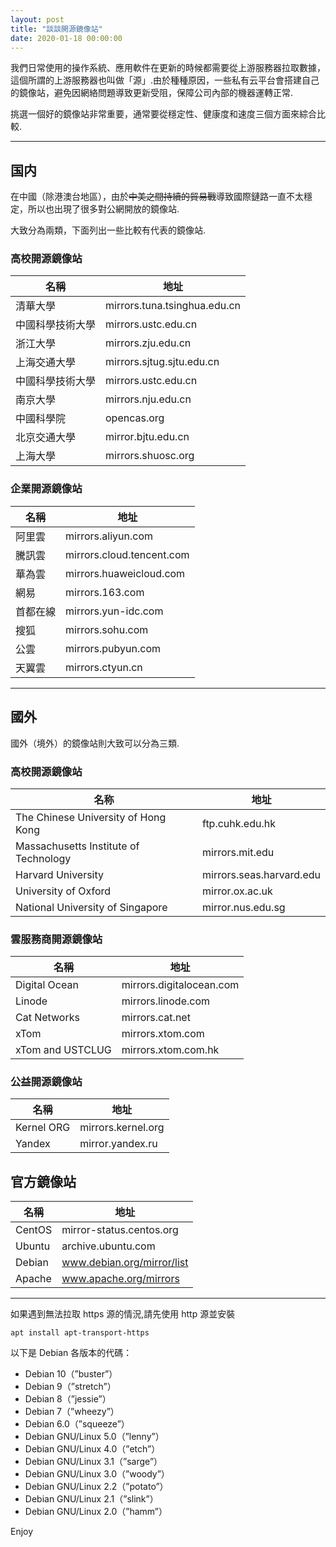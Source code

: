 ```yaml
---
layout: post
title: "談談開源鏡像站"
date: 2020-01-18 00:00:00
---
```


我們日常使用的操作系統、應用軟件在更新的時候都需要從上游服務器拉取數據，這個所謂的上游服務器也叫做「源」.由於種種原因，一些私有云平台會搭建自己的鏡像站，避免因網絡問題導致更新受阻，保障公司內部的機器運轉正常.  

挑選一個好的鏡像站非常重要，通常要從穩定性、健康度和速度三個方面來綜合比較.

---

## 国内

在中國（除港澳台地區），由於~~中美之間持續的貿易戰~~導致國際鏈路一直不太穩定，所以也出現了很多對公網開放的鏡像站.

大致分為兩類，下面列出一些比較有代表的鏡像站.

### 高校開源鏡像站
| 名稱 | 地址 |
| --- | --- |
| 清華大學 | mirrors.tuna.tsinghua.edu.cn |
| 中國科學技術大學 | mirrors.ustc.edu.cn |
| 浙江大學 | mirrors.zju.edu.cn |
| 上海交通大學 | mirrors.sjtug.sjtu.edu.cn |
| 中國科學技術大學 | mirrors.ustc.edu.cn |
| 南京大學 | mirrors.nju.edu.cn |
| 中國科學院 | opencas.org |
| 北京交通大學 | mirror.bjtu.edu.cn |
| 上海大學 | mirrors.shuosc.org |


### 企業開源鏡像站
| 名稱 | 地址 |
| --- | --- |
| 阿里雲 | mirrors.aliyun.com |
| 騰訊雲 | mirrors.cloud.tencent.com |
| 華為雲 | mirrors.huaweicloud.com |
| 網易 | mirrors.163.com |
| 首都在線 | mirrors.yun-idc.com |
| 搜狐 | mirrors.sohu.com |
| 公雲 | mirrors.pubyun.com |
| 天翼雲 | mirrors.ctyun.cn |


---

## 國外

國外（境外）的鏡像站則大致可以分為三類.

### 高校開源鏡像站
| 名称 | 地址 |
| --- | --- |
| The Chinese University of Hong Kong | ftp.cuhk.edu.hk |
| Massachusetts Institute of Technology | mirrors.mit.edu |
| Harvard University | mirrors.seas.harvard.edu |
| University of Oxford | mirror.ox.ac.uk |
| National University of Singapore | mirror.nus.edu.sg |


### 雲服務商開源鏡像站
| 名稱 | 地址 |
| --- | --- |
| Digital Ocean | mirrors.digitalocean.com |
| Linode | mirrors.linode.com |
| Cat Networks | mirrors.cat.net |
| xTom | mirrors.xtom.com |
| xTom and USTCLUG | mirrors.xtom.com.hk |


### 公益開源鏡像站
| 名稱 | 地址 |
| --- | --- |
| Kernel ORG | mirrors.kernel.org |
| Yandex | mirror.yandex.ru |


## 官方鏡像站
| 名稱 | 地址 |
| --- | --- |
| CentOS | mirror-status.centos.org |
| Ubuntu | archive.ubuntu.com |
| Debian | www.debian.org/mirror/list |
| Apache | www.apache.org/mirrors |


---

如果遇到無法拉取 https 源的情況,請先使用 http 源並安裝

```
apt install apt-transport-https
```

以下是 Debian 各版本的代碼：

- Debian 10（”buster”）
- Debian 9（”stretch”）
- Debian 8（”jessie”）
- Debian 7（”wheezy”）
- Debian 6.0（”squeeze”）
- Debian GNU/Linux 5.0（”lenny”）
- Debian GNU/Linux 4.0（”etch”）
- Debian GNU/Linux 3.1（”sarge”）
- Debian GNU/Linux 3.0（”woody”）
- Debian GNU/Linux 2.2（”potato”）
- Debian GNU/Linux 2.1（”slink”）
- Debian GNU/Linux 2.0（”hamm”）

Enjoy
